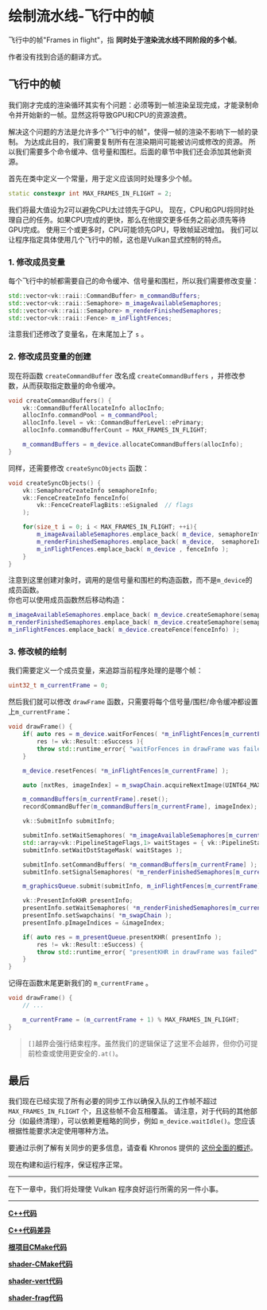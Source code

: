 # 绘制流水线-飞行中的帧

飞行中的帧"Frames in flight"，指 **同时处于渲染流水线不同阶段的多个帧**。

作者没有找到合适的翻译方式。

## 飞行中的帧

我们刚才完成的渲染循环其实有个问题：必须等到一帧渲染呈现完成，才能录制命令并开始新的一帧。显然这将导致GPU和CPU的资源浪费。

解决这个问题的方法是允许多个"飞行中的帧"，使得一帧的渲染不影响下一帧的录制。
为达成此目的，我们需要复制所有在渲染期间可能被访问或修改的资源。
所以我们需要多个命令缓冲、信号量和围栏。后面的章节中我们还会添加其他新资源。

首先在类中定义一个常量，用于定义应该同时处理多少个帧。

```cpp
static constexpr int MAX_FRAMES_IN_FLIGHT = 2;
```

我们将最大值设为2可以避免CPU太过领先于GPU。
现在，CPU和GPU将同时处理自己的任务。如果CPU完成的更快，那么在他提交更多任务之前必须先等待GPU完成。
使用三个或更多时，CPU可能领先GPU，导致帧延迟增加。
我们可以让程序指定具体使用几个飞行中的帧，这也是Vulkan显式控制的特点。

### 1. 修改成员变量

每个飞行中的帧都需要自己的命令缓冲、信号量和围栏，所以我们需要修改变量：

```cpp
std::vector<vk::raii::CommandBuffer> m_commandBuffers;
std::vector<vk::raii::Semaphore> m_imageAvailableSemaphores;
std::vector<vk::raii::Semaphore> m_renderFinishedSemaphores;
std::vector<vk::raii::Fence> m_inFlightFences;
```

注意我们还修改了变量名，在末尾加上了 `s` 。

### 2. 修改成员变量的创建

现在将函数 `createCommandBuffer` 改名成 `createCommandBuffers` ，并修改参数，从而获取指定数量的命令缓冲。

```cpp
void createCommandBuffers() {
    vk::CommandBufferAllocateInfo allocInfo;
    allocInfo.commandPool = m_commandPool;
    allocInfo.level = vk::CommandBufferLevel::ePrimary;
    allocInfo.commandBufferCount = MAX_FRAMES_IN_FLIGHT;

    m_commandBuffers = m_device.allocateCommandBuffers(allocInfo);
}
```

同样，还需要修改 `createSyncObjects` 函数：

```cpp
void createSyncObjects() {
    vk::SemaphoreCreateInfo semaphoreInfo;
    vk::FenceCreateInfo fenceInfo(
        vk::FenceCreateFlagBits::eSignaled  // flags
    );

    for(size_t i = 0; i < MAX_FRAMES_IN_FLIGHT; ++i){
        m_imageAvailableSemaphores.emplace_back( m_device, semaphoreInfo );
        m_renderFinishedSemaphores.emplace_back( m_device,  semaphoreInfo );
        m_inFlightFences.emplace_back( m_device , fenceInfo );
    }
}
```

注意到这里创建对象时，调用的是信号量和围栏的构造函数，而不是`m_device`的成员函数。  
你也可以使用成员函数然后移动构造：

```cpp
m_imageAvailableSemaphores.emplace_back( m_device.createSemaphore(semaphoreInfo) );
m_renderFinishedSemaphores.emplace_back( m_device.createSemaphore(semaphoreInfo) );
m_inFlightFences.emplace_back( m_device.createFence(fenceInfo) );
```

### 3. 修改帧的绘制

我们需要定义一个成员变量，来追踪当前程序处理的是哪个帧：

```cpp
uint32_t m_currentFrame = 0;
```

然后我们就可以修改 `drawFrame` 函数，只需要将每个信号量/围栏/命令缓冲都设置上`m_currentFrame`：

```cpp
void drawFrame() {
    if( auto res = m_device.waitForFences( *m_inFlightFences[m_currentFrame], true, UINT64_MAX );
        res != vk::Result::eSuccess ){
        throw std::runtime_error{ "waitForFences in drawFrame was failed" };
    }

    m_device.resetFences( *m_inFlightFences[m_currentFrame] );

    auto [nxtRes, imageIndex] = m_swapChain.acquireNextImage(UINT64_MAX, m_imageAvailableSemaphores[m_currentFrame]);

    m_commandBuffers[m_currentFrame].reset();
    recordCommandBuffer(m_commandBuffers[m_currentFrame], imageIndex);

    vk::SubmitInfo submitInfo;

    submitInfo.setWaitSemaphores( *m_imageAvailableSemaphores[m_currentFrame] );
    std::array<vk::PipelineStageFlags,1> waitStages = { vk::PipelineStageFlagBits::eColorAttachmentOutput };
    submitInfo.setWaitDstStageMask( waitStages );

    submitInfo.setCommandBuffers( *m_commandBuffers[m_currentFrame] );
    submitInfo.setSignalSemaphores( *m_renderFinishedSemaphores[m_currentFrame] );

    m_graphicsQueue.submit(submitInfo, m_inFlightFences[m_currentFrame]);

    vk::PresentInfoKHR presentInfo;
    presentInfo.setWaitSemaphores( *m_renderFinishedSemaphores[m_currentFrame] );
    presentInfo.setSwapchains( *m_swapChain );
    presentInfo.pImageIndices = &imageIndex;

    if( auto res = m_presentQueue.presentKHR( presentInfo );
        res != vk::Result::eSuccess) {
        throw std::runtime_error{ "presentKHR in drawFrame was failed" };
    }
}
```

记得在函数末尾更新我们的 `m_currentFrame` 。

```cpp
void drawFrame() {
    // ...

    m_currentFrame = (m_currentFrame + 1) % MAX_FRAMES_IN_FLIGHT;
}
```

> `[]`越界会强行结束程序。虽然我们的逻辑保证了这里不会越界，但你仍可提前检查或使用更安全的`.at()`。

## 最后

我们现在已经实现了所有必要的同步工作以确保入队的工作帧不超过 `MAX_FRAMES_IN_FLIGHT` 个，且这些帧不会互相覆盖。
请注意，对于代码的其他部分（如最终清理），可以依赖更粗略的同步，例如 `m_device.waitIdle()`。您应该根据性能要求决定使用哪种方法。


要通过示例了解有关同步的更多信息，请查看 Khronos 提供的 [这份全面的概述](https://github.com/KhronosGroup/Vulkan-Docs/wiki/Synchronization-Examples#swapchain-image-acquire-and-present)。

现在构建和运行程序，保证程序正常。

---

在下一章中，我们将处理使 Vulkan 程序良好运行所需的另一件小事。

---

**[C++代码](../codes/0133_flightframe/main.cpp)**

**[C++代码差异](../codes/0133_flightframe/main.diff)**

**[根项目CMake代码](../codes/0121_shader/CMakeLists.txt)**

**[shader-CMake代码](../codes/0121_shader/shaders/CMakeLists.txt)**

**[shader-vert代码](../codes/0121_shader/shaders/shader.vert)**

**[shader-frag代码](../codes/0121_shader/shaders/shader.frag)**
